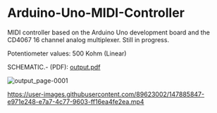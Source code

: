 # Arduino-Uno-MIDI-Controller
MIDI controller based on the Arduino Uno development board and the CD4067 16 channel analog multiplexer. Still in progress.

Potentiometer values: 500 Kohm (Linear)

SCHEMATIC.- (PDF): [output.pdf](https://github.com/SSMTBPSSCNTPGTS/Arduino-Uno-MIDI-Controller/files/7755505/output.pdf)

![output_page-0001](https://user-images.githubusercontent.com/89623002/146935323-eefda356-657d-44a9-914d-c8104fda27a6.jpg)


https://user-images.githubusercontent.com/89623002/147885847-e971e248-e7a7-4c77-9603-ff16ea4fe2ea.mp4

